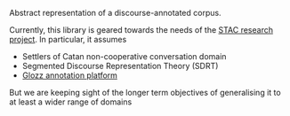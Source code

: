 Abstract representation of a discourse-annotated corpus.

Currently, this library is geared towards the needs of the [STAC
research project](http://www.irit.fr/STAC/).
In particular, it assumes

- Settlers of Catan non-cooperative conversation domain
- Segmented Discourse Representation Theory (SDRT)
- [Glozz annotation platform](http://www.glozz.org/)

But we are keeping sight of the longer term objectives of generalising
it to at least a wider range of domains
